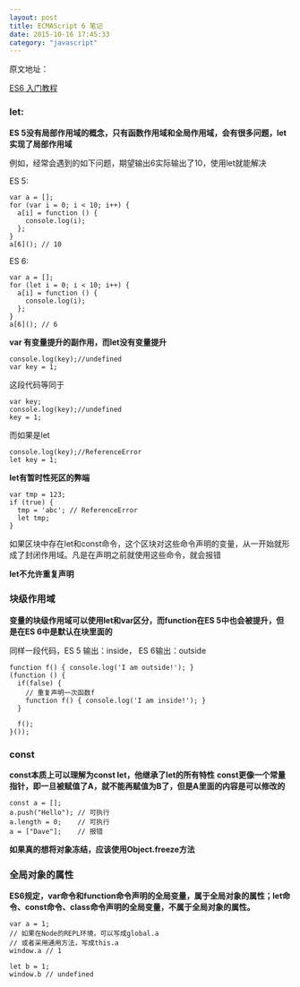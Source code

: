 ```yaml
---
layout: post
title: ECMAScript 6 笔记
date: 2015-10-16 17:45:33
category: "javascript"
--- 
```


原文地址：  

[ES6 入门教程](http://es6.ruanyifeng.com/#docs/number)

### let:

__ES 5没有局部作用域的概念，只有函数作用域和全局作用域，会有很多问题，let实现了局部作用域__

例如，经常会遇到的如下问题，期望输出6实际输出了10，使用let就能解决

ES 5:

	var a = [];
	for (var i = 0; i < 10; i++) {
	  a[i] = function () {
	    console.log(i);
	  };
	}
	a[6](); // 10

ES 6: 

	var a = [];
	for (let i = 0; i < 10; i++) {
	  a[i] = function () {
	    console.log(i);
	  };
	}
	a[6](); // 6

__var 有变量提升的副作用，而let没有变量提升__
	
	console.log(key);//undefined
	var key = 1;

这段代码等同于

	var key;
	console.log(key);//undefined
	key = 1;	

而如果是let

	console.log(key);//ReferenceError
	let key = 1;	


__let有暂时性死区的弊端__

	var tmp = 123;
	if (true) {
	  tmp = 'abc'; // ReferenceError
	  let tmp;
	}

如果区块中存在let和const命令，这个区块对这些命令声明的变量，从一开始就形成了封闭作用域。凡是在声明之前就使用这些命令，就会报错

__let不允许重复声明__

### 块级作用域

__变量的块级作用域可以使用let和var区分，而function在ES 5中也会被提升，但是在ES 6中是默认在块里面的__

同样一段代码，ES 5 输出：inside， ES 6输出：outside

	function f() { console.log('I am outside!'); }
	(function () {
	  if(false) {
	    // 重复声明一次函数f
	    function f() { console.log('I am inside!'); }
	  }

	  f();
	}());

### const

__const本质上可以理解为const let，他继承了let的所有特性__
__const更像一个常量指针，即一旦被赋值了A，就不能再赋值为B了，但是A里面的内容是可以修改的__

	const a = [];
	a.push("Hello"); // 可执行
	a.length = 0;    // 可执行
	a = ["Dave"];    // 报错

__如果真的想将对象冻结，应该使用Object.freeze方法__

### 全局对象的属性

__ES6规定，var命令和function命令声明的全局变量，属于全局对象的属性；let命令、const命令、class命令声明的全局变量，不属于全局对象的属性。__

	var a = 1;
	// 如果在Node的REPL环境，可以写成global.a
	// 或者采用通用方法，写成this.a
	window.a // 1

	let b = 1;
	window.b // undefined



